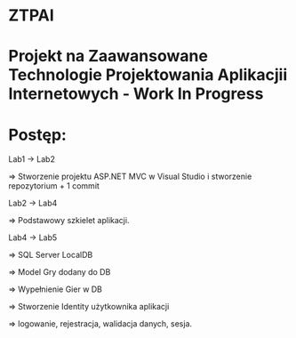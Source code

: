 # ZTPAI

# Projekt na Zaawansowane Technologie Projektowania Aplikacjii Internetowych - Work In Progress

# Postęp:
Lab1 -> Lab2 

  => Stworzenie projektu ASP.NET MVC w Visual Studio i stworzenie repozytorium + 1 commit
  
Lab2 -> Lab4 

  => Podstawowy szkielet aplikacji.
  
Lab4 -> Lab5 

  => SQL Server LocalDB
  
  => Model Gry dodany do DB
  
  => Wypełnienie Gier w DB
  
  => Stworzenie Identity użytkownika aplikacji
  
  => logowanie, rejestracja, walidacja danych, sesja.
